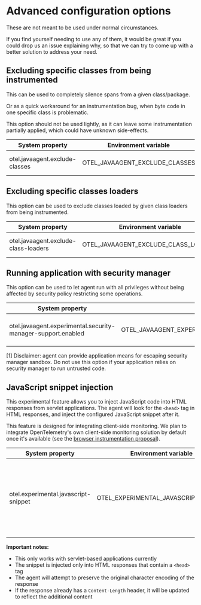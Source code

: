 # Advanced configuration options

These are not meant to be used under normal circumstances.

If you find yourself needing to use any of them, it would be great if you could drop us an issue
explaining why, so that we can try to come up with a better solution to address your need.

## Excluding specific classes from being instrumented

This can be used to completely silence spans from a given class/package.

Or as a quick workaround for an instrumentation bug, when byte code in one specific class is problematic.

This option should not be used lightly, as it can leave some instrumentation partially applied,
which could have unknown side-effects.

| System property                | Environment variable           | Purpose                                                                                            |
| ------------------------------ | ------------------------------ | -------------------------------------------------------------------------------------------------- |
| otel.javaagent.exclude-classes | OTEL_JAVAAGENT_EXCLUDE_CLASSES | Suppresses all instrumentation for specific classes, format is "my.package.MyClass,my.package2.\*" |

## Excluding specific classes loaders

This option can be used to exclude classes loaded by given class loaders from being instrumented.

| System property                      | Environment variable                 | Purpose                                                                         |
|--------------------------------------|--------------------------------------|---------------------------------------------------------------------------------|
| otel.javaagent.exclude-class-loaders | OTEL_JAVAAGENT_EXCLUDE_CLASS_LOADERS | Ignore the specified class loaders, format is "my.package.MyClass,my.package2." |

## Running application with security manager

This option can be used to let agent run with all privileges without being affected by security policy restricting some operations.

| System property                                              | Environment variable                                         | Purpose                               |
| ------------------------------------------------------------ | ------------------------------------------------------------ | ------------------------------------- |
| otel.javaagent.experimental.security-manager-support.enabled | OTEL_JAVAAGENT_EXPERIMENTAL_SECURITY_MANAGER_SUPPORT_ENABLED | Grant all privileges to agent code[1] |

[1] Disclaimer: agent can provide application means for escaping security manager sandbox. Do not use
this option if your application relies on security manager to run untrusted code.

## JavaScript snippet injection

This experimental feature allows you to inject JavaScript code into HTML responses from servlet applications. The agent will look for the `<head>` tag in HTML responses, and inject the configured JavaScript snippet after it.

This feature is designed for integrating client-side monitoring.
We plan to integrate OpenTelemetry's own client-side monitoring solution by default once it's available
(see the [browser instrumentation proposal](https://github.com/open-telemetry/community/blob/main/projects/browser-phase-1.md)).

| System property                      | Environment variable                 | Purpose                                                                                                                                                                                                                                                                                      |
|--------------------------------------|--------------------------------------|----------------------------------------------------------------------------------------------------------------------------------------------------------------------------------------------------------------------------------------------------------------------------------------------|
| otel.experimental.javascript-snippet | OTEL_EXPERIMENTAL_JAVASCRIPT_SNIPPET | Experimental setting to inject a JavaScript snippet into HTML responses after the opening `<head>` tag. The value should be a complete JavaScript snippet including `<script>` tags if needed, e.g. `-Dotel.experimental.javascript-snippet="<script>console.log('Hello world!');</script>"` |

**Important notes:**

- This only works with servlet-based applications currently
- The snippet is injected only into HTML responses that contain a `<head>` tag
- The agent will attempt to preserve the original character encoding of the response
- If the response already has a `Content-Length` header, it will be updated to reflect the additional content
